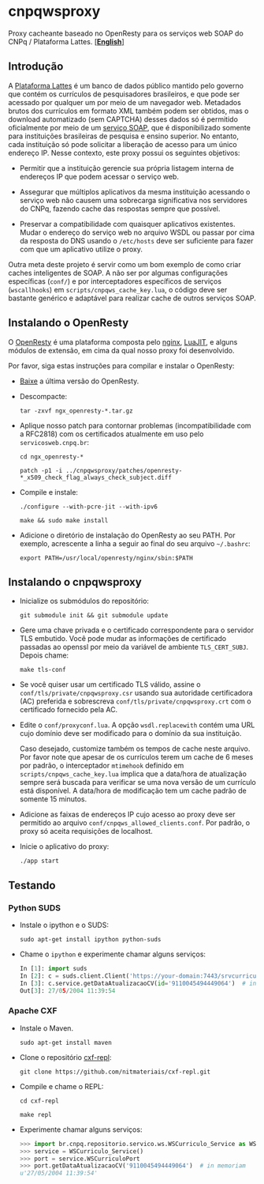 # cnpqwsproxy

Proxy cacheante baseado no OpenResty para os serviços web SOAP do CNPq / Plataforma Lattes.
[\[**English**\]](README.md)

## Introdução

A [Plataforma Lattes](http://lattes.cnpq.br) é um banco de dados público mantido pelo governo que contém os currículos de pesquisadores brasileiros, e que pode ser acessado por qualquer um por meio de um navegador web. Metadados brutos dos currículos em formato XML também podem ser obtidos, mas o download automatizado (sem CAPTCHA) desses dados só é permitido oficialmente por meio de um [serviço SOAP](http://www.cnpq.br/web/portal-lattes/extracoes-de-dados), que é disponibilizado somente para instituições brasileiras de pesquisa e ensino superior. No entanto, cada instituição só pode solicitar a liberação de acesso para um único endereço IP. Nesse contexto, este proxy possui os seguintes objetivos:

* Permitir que a instituição gerencie sua própria listagem interna de endereços IP que podem acessar o serviço web.

* Assegurar que múltiplos aplicativos da mesma instituição acessando o serviço web não causem uma sobrecarga significativa nos servidores do CNPq, fazendo cache das respostas sempre que possível.

* Preservar a compatibilidade com quaisquer aplicativos existentes. Mudar o endereço do serviço web no arquivo WSDL ou passar por cima da resposta do DNS usando o `/etc/hosts` deve ser suficiente para fazer com que um aplicativo utilize o proxy.

Outra meta deste projeto é servir como um bom exemplo de como criar caches inteligentes de SOAP. A não ser por algumas configurações específicas (`conf/`) e por interceptadores específicos de serviços (`wscallhooks`) em `scripts/cnpqws_cache_key.lua`, o código deve ser bastante genérico e adaptável para realizar cache de outros serviços SOAP.

## Instalando o OpenResty

O [OpenResty](http://openresty.org) é uma plataforma composta pelo [nginx](http://nginx.org), [LuaJIT](http://luajit.org),  e alguns módulos de extensão, em cima da qual nosso proxy foi desenvolvido.

Por favor, siga estas instruções para compilar e instalar o OpenResty:

* [Baixe](http://openresty.org/#Download) a última versão do OpenResty.

* Descompacte:

  `tar -zxvf ngx_openresty-*.tar.gz`

* Aplique nosso patch para contornar problemas (incompatibilidade com a RFC2818) com os certificados atualmente em uso pelo `servicosweb.cnpq.br`:

  `cd ngx_openresty-*`

  `patch -p1 -i ../cnpqwsproxy/patches/openresty-*_x509_check_flag_always_check_subject.diff`

* Compile e instale:

  `./configure --with-pcre-jit --with-ipv6`

  `make && sudo make install`

* Adicione o diretório de instalação do OpenResty ao seu PATH. Por exemplo, acrescente a linha a seguir ao final do seu arquivo `~/.bashrc`:

  `export PATH=/usr/local/openresty/nginx/sbin:$PATH`

## Instalando o cnpqwsproxy

* Inicialize os submódulos do repositório:

  `git submodule init && git submodule update`

* Gere uma chave privada e o certificado correspondente para o servidor TLS embutido. Você pode mudar as informações de certificado passadas ao openssl por meio da variável de ambiente `TLS_CERT_SUBJ`. Depois chame:

  `make tls-conf`

* Se você quiser usar um certificado TLS válido, assine o `conf/tls/private/cnpqwsproxy.csr` usando sua autoridade certificadora (AC) preferida e sobrescreva `conf/tls/private/cnpqwsproxy.crt` com o certificado fornecido pela AC.

* Edite o `conf/proxyconf.lua`. A opção `wsdl.replacewith` contém uma URL cujo domínio deve ser modificado para o domínio da sua instituição.

  Caso desejado, customize também os tempos de cache neste arquivo. Por favor note que apesar de os currículos terem um cache de 6 meses por padrão, o interceptador `mtimehook` definido em `scripts/cnpqws_cache_key.lua` implica que a data/hora de atualização sempre será buscada para verificar se uma nova versão de um currículo está disponível. A data/hora de modificação tem um cache padrão de somente 15 minutos.

* Adicione as faixas de endereços IP cujo acesso ao proxy deve ser permitido ao arquivo `conf/cnpqws_allowed_clients.conf`. Por padrão, o proxy só aceita requisições de localhost.

* Inicie o aplicativo do proxy:

  `./app start`

## Testando

### Python SUDS

* Instale o ipython e o SUDS:

  `sudo apt-get install ipython python-suds`

* Chame o `ipython` e experimente chamar alguns serviços:

   ```python
   In [1]: import suds
   In [2]: c = suds.client.Client('https://your-domain:7443/srvcurriculo/WSCurriculo?wsdl')
   In [3]: c.service.getDataAtualizacaoCV(id='9110045494449064')  # in memoriam
   Out[3]: 27/05/2004 11:39:54
   ```

### Apache CXF

* Instale o Maven.

  `sudo apt-get install maven`

* Clone o repositório [cxf-repl](https://github.com/nitmateriais/cxf-repl):

  `git clone https://github.com/nitmateriais/cxf-repl.git`

* Compile e chame o REPL:

  `cd cxf-repl`

  `make repl`

* Experimente chamar alguns serviços:

  ```python
  >>> import br.cnpq.repositorio.servico.ws.WSCurriculo_Service as WSCurriculo_Service
  >>> service = WSCurriculo_Service()
  >>> port = service.WSCurriculoPort
  >>> port.getDataAtualizacaoCV('9110045494449064')  # in memoriam
  u'27/05/2004 11:39:54'
  ```
